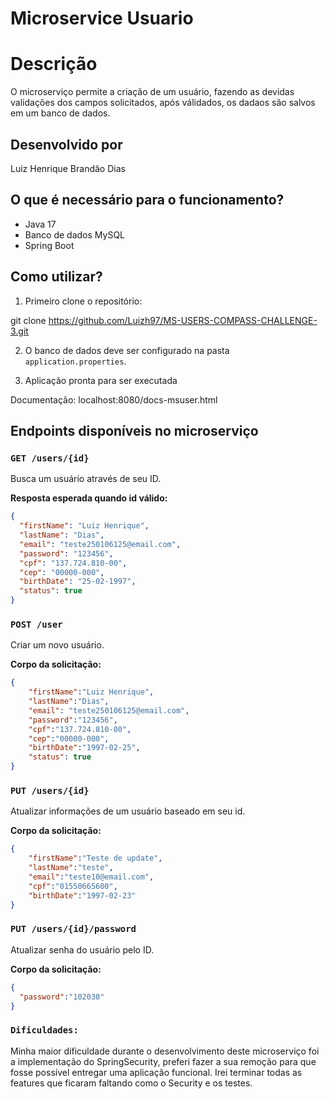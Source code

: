 # Microservice Usuario
 

# Descrição

O microserviço permite a criação de um usuário, fazendo as devidas validações dos campos solicitados, após válidados, os dadaos sâo salvos em um banco de dados.


## Desenvolvido por
Luiz Henrique Brandâo Dias
 
## O que é necessário para o funcionamento? 
 
- Java 17 
- Banco de dados MySQL
- Spring Boot
 
## Como utilizar?
 
1. Primeiro clone o repositório:

git clone https://github.com/Luizh97/MS-USERS-COMPASS-CHALLENGE-3.git

2. O banco de dados deve ser configurado na pasta `application.properties`.
 
3. Aplicação pronta para ser executada
 
 
Documentação: localhost:8080/docs-msuser.html
 
## Endpoints disponíveis no microserviço
 

 
### `GET /users/{id}`
 
Busca um usuário através de seu ID.
 
**Resposta esperada quando id válido:**
```json
{
  "firstName": "Luiz Henrique",
  "lastName": "Dias",
  "email": "teste250106125@email.com",
  "password": "123456",
  "cpf": "137.724.810-00",
  "cep": "00000-000",
  "birthDate": "25-02-1997",
  "status": true
}
```
 
### `POST /user`
 
Criar um novo usuário.
 
**Corpo da solicitação:**
```json
{   
    "firstName":"Luiz Henrique",
    "lastName":"Dias",
    "email": "teste250106125@email.com",
    "password":"123456",
    "cpf":"137.724.810-00",
    "cep":"00000-000",
    "birthDate":"1997-02-25",
    "status": true
}
```

### `PUT /users/{id}`

Atualizar informações de um usuário baseado em seu id.

**Corpo da solicitação:**
```json
{
    "firstName":"Teste de update",
    "lastName":"teste",
    "email":"teste10@email.com",
    "cpf":"01550665600",
    "birthDate":"1997-02-23"
}
```
### `PUT /users/{id}/password`

Atualizar senha do usuário pelo ID.

**Corpo da solicitação:**
```json
{
  "password":"102030"
}
```


### `Dificuldades:`

Minha maior dificuldade durante o desenvolvimento deste microserviço foi a implementação do SpringSecurity, preferi fazer a sua remoção para que fosse possível entregar uma aplicação funcional. Irei terminar todas as features que ficaram faltando como o Security e os testes.


